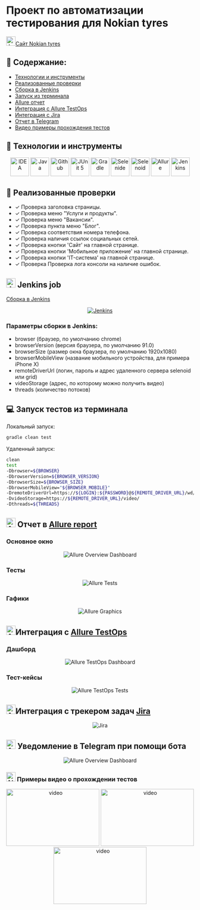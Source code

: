 # Проект по автоматизации тестирования для Nokian tyres
<a target="_blank" href="https://www.nokiantyres.ru/"><img src="images/NokianTyresLogo.svg" width="25" height="25"  alt="Jenkins"/>Сайт Nokian tyres</a>

## :pushpin: Содержание:

- [Технологии и инструменты](#Технологии-и-инструменты)
- [Реализованные проверки](#Реализованные-проверки)
- [Сборка в Jenkins](#Jenkins-job)
- [Запуск из терминала](#Запуск-тестов-из-терминала)
- [Allure отчет](#Allure-отчет)
- [Интеграция с Allure TestOps](#Интеграция-с-Allure-TestOps)
- [Интеграция с Jira](#Интеграция-с-Jira)
- [Отчет в Telegram](#Уведомление-в-Telegram-при-помощи-бота)
- [Видео примеры прохождения тестов](#Примеры-видео-о-прохождении-тестов)

## :small_orange_diamond: Технологии и инструменты

<p align="center">
<a href="https://www.jetbrains.com/idea/"><img src="images/Intelij_IDEA.svg" width="50" height="50"  alt="IDEA"/></a>
<a href="https://www.java.com/"><img src="images/Java.svg" width="50" height="50"  alt="Java"/></a>
<a href="https://github.com/"><img src="images/Github.svg" width="50" height="50"  alt="Github"/></a>
<a href="https://junit.org/junit5/"><img src="images/JUnit5.svg" width="50" height="50"  alt="JUnit 5"/></a>
<a href="https://gradle.org/"><img src="images/Gradle.svg" width="50" height="50"  alt="Gradle"/></a>
<a href="https://selenide.org/"><img src="images/Selenide.svg" width="50" height="50"  alt="Selenide"/></a>
<a href="https://aerokube.com/selenoid/"><img src="images/Selenoid.svg" width="50" height="50"  alt="Selenoid"/></a>
<a href="https://github.com/allure-framework/allure2"><img src="images/Allure_Report.svg" width="50" height="50"  alt="Allure"/></a>
<a href="https://www.jenkins.io/"><img src="images/Jenkins.svg" width="50" height="50"  alt="Jenkins"/></a>
</p>

## :small_orange_diamond: Реализованные проверки

- ✓ Проверка заголовка страницы.
- ✓ Проверка меню "Услуги и продукты".
- ✓ Проверка меню "Вакансии".
- ✓ Проверка пункта меню "Блог".
- ✓ Проверка соответствия номера телефона.
- ✓ Проверка наличия ссылок социальных сетей.
- ✓ Проверка кнопки 'Сайт' на главной странице.
- ✓ Проверка кнопки 'Мобильное приложение' на главной странице.
- ✓ Проверка кнопки 'IT-система' на главной странице.
- ✓ Проверка Проверка лога консоли на наличие ошибок.

## <a><img src="images/Jenkins.svg" width="25" height="25"  alt="Jenkins"/></a> Jenkins job
<a target="_blank" href="https://jenkins.autotests.cloud/job/performance_lab_complete_project/">Сборка в Jenkins</a>
<p align="center">
<a href="https://jenkins.autotests.cloud/job/performance_lab_complete_project/"><img src="images/jenkins_job.png" alt="Jenkins"/></a>
</p>

### Параметры сборки в Jenkins:

- browser (браузер, по умолчанию chrome)
- browserVersion (версия браузера, по умолчанию 91.0)
- browserSize (размер окна браузера, по умолчанию 1920x1080)
- browserMobileView (название мобильного устройства, для примера iPhone X)
- remoteDriverUrl (логин, пароль и адрес удаленного сервера selenoid или grid)
- videoStorage (адрес, по которому можно получить видео)
- threads (количество потоков)

## :computer: Запуск тестов из терминала

Локальный запуск:
```bash
gradle clean test
```

Удаленный запуск:
```bash
clean
test
-Dbrowser=${BROWSER}
-DbrowserVersion=${BROWSER_VERSION}
-DbrowserSize=${BROWSER_SIZE}
-DbrowserMobileView="${BROWSER_MOBILE}"
-DremoteDriverUrl=https://${LOGIN}:${PASSWORD}@${REMOTE_DRIVER_URL}/wd/hub/
-DvideoStorage=https://${REMOTE_DRIVER_URL}/video/
-Dthreads=${THREADS}
```

## <img src="images/Allure_Report.svg" width="25" height="25"  alt="Allure"/></a> Отчет в <a target="_blank" href="https://jenkins.autotests.cloud/job/performance_lab_complete_project/22/allure/">Allure report</a>

### Основное окно

<p align="center">
<img title="Allure Overview Dashboard" src="images/allure_main.png">
</p>

### Тесты

<p align="center">
<img title="Allure Tests" src="images/allure_tests.png">
</p>

### Гафики

<p align="center">
<img title="Allure Graphics" src="images/allure_graphics.png">
</p>

## <img src="images/Allure_EE.svg" width="25" height="25"  alt="Allure"/></a>Интеграция с <a target="_blank" href="https://allure.autotests.cloud/launch/10223">Allure TestOps</a>

### Дашборд

<p align="center">
<img title="Allure TestOps Dashboard" src="images/testOps_main.png">
</p>

### Тест-кейсы

<p align="center">
<img title="Allure TestOps Tests" src="images/testOps_tests.png">
</p>

## <img src="images/Jira.svg" width="25" height="25"  alt="Allure"/></a>Интеграция с трекером задач <a target="_blank" href="https://jira.autotests.cloud/browse/AUTO-628">Jira</a>

<p align="center">
<img title="Jira" src="images/jira_task.png">
</p>

## <img src="images/Telegram.svg" width="25" height="25"  alt="Allure"/></a> Уведомление в Telegram при помощи бота

<p align="center">
<img title="Allure Overview Dashboard" src="images/allure_telegram.png">
</p>



### <img src="images/Selenoid.svg" width="25" height="25"  alt="Allure"/></a> Примеры видео о прохождении тестов

<p align="center">
<img title="Selenoid Video" src="images/video1.gif" width="250" height="153"  alt="video"> <img title="Selenoid Video" src="images/video2.gif" width="250" height="153"  alt="video"> <img title="Selenoid Video" src="images/video3.gif" width="250" height="153"  alt="video">
</p>
